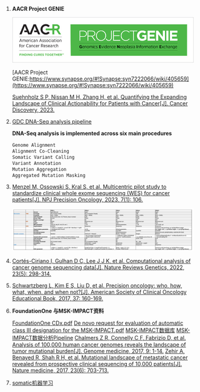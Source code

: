 1.  **AACR Project GENIE**

    ![AACR Project GENIE](./Large_GENIE_logo.jpg)

    [AACR Project GENIE:https://www.synapse.org/#!Synapse:syn7222066/wiki/405659](https://www.synapse.org/#!Synapse:syn7222066/wiki/405659)

    [Suehnholz S P, Nissan M H, Zhang H, et al. Quantifying the Expanding Landscape of Clinical Actionability for Patients with Cancer[J]. Cancer Discovery, 2023.](https://aacrjournals.org/cancerdiscovery/article/doi/10.1158/2159-8290.CD-23-0467/729589)

2.  [GDC DNA-Seq analysis pipeline](https://docs.gdc.cancer.gov/Data/Bioinformatics_Pipelines/DNA_Seq_Variant_Calling_Pipeline/)

    **DNA-Seq analysis is implemented across six main procedures**

        Genome Alignment
        Alignment Co-Cleaning
        Somatic Variant Calling
        Variant Annotation
        Mutation Aggregation
        Aggregated Mutation Masking

3.  [Menzel M, Ossowski S, Kral S, et al. Multicentric pilot study to standardize clinical whole exome sequencing (WES) for cancer patients[J]. NPJ Precision Oncology, 2023, 7(1): 106.](https://www.nature.com/articles/s41698-023-00457-x)

    ![wet-lab protocols](./protocols.png)
4. [Cortés-Ciriano I, Gulhan D C, Lee J J K, et al. Computational analysis of cancer genome sequencing data[J]. Nature Reviews Genetics, 2022, 23(5): 298-314.](https://www.nature.com/articles/s41576-021-00431-y)
5. [Schwartzberg L, Kim E S, Liu D, et al. Precision oncology: who, how, what, when, and when not?[J]. American Society of Clinical Oncology Educational Book, 2017, 37: 160-169. ](https://ascopubs.org/doi/abs/10.1200/EDBK_174176)
6. **FoundationOne 与MSK-IMPACT资料**

    [FoundationOne CDx.pdf](https://info.foundationmedicine.com/hubfs/FMI%20Labels/FoundationOne_CDx_Label_Technical_Info.pdf)
    [De novo request for evaluation of automatic class III designation for the MSK-IMPACT.pdf](ttps://www.accessdata.fda.gov/cdrh_docs/reviews/den170058.pdf)
    [MSK-IMPACT数据库](/http://www.cbioportal.org/study?id=msk_impact_2017)
    [MSK-IMPACT数据分析Pipeline](https://impact-pipeline.readthedocs.io/en/latest/index.html#)
    [Chalmers Z R, Connelly C F, Fabrizio D, et al. Analysis of 100,000 human cancer genomes reveals the landscape of tumor mutational burden[J]. Genome medicine, 2017, 9: 1-14.](https://link.springer.com/article/10.1186/s13073-017-0424-2)
    [Zehir A, Benayed R, Shah R H, et al. Mutational landscape of metastatic cancer revealed from prospective clinical sequencing of 10,000 patients[J]. Nature medicine, 2017, 23(6): 703-713.](https://www.nature.com/articles/nm.4333)

7. [somatic机器学习](./ML/README.md)
